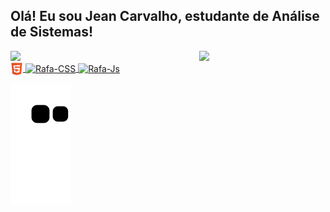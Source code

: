 ## Olá! Eu sou Jean Carvalho, estudante de Análise de Sistemas!

<div>
  <a href="https://github.com/boxcarvalho">
  <img width="60%" align="left" src="https://github-readme-stats.vercel.app/api/top-langs/?username=boxcarvalho&layout=compact&langs_count=7&theme=dark"/>
</div>

<div>
  <img width="31%" src="https://github-readme-stats.vercel.app/api?username=boxcarvalho&show_icons=true&theme=dark&include_all_commits=true&count_private=true"/>
</div>

<div>
  <img align="center" alt="Rafa-HTML" height="20" width="20" src="https://raw.githubusercontent.com/devicons/devicon/master/icons/html5/html5-original.svg">
  <img align="center" alt="Rafa-CSS" height="25" width="25" src="https://img.icons8.com/color/48/000000/css3.png">
  <img align="center" alt="Rafa-Js" height="25" width="25" src="https://img.icons8.com/color/48/000000/javascript--v1.png">
</div>

![Snake animation](https://github.com/boxcarvalho/boxcarvalho/blob/output/github-contribution-grid-snake.svg)
